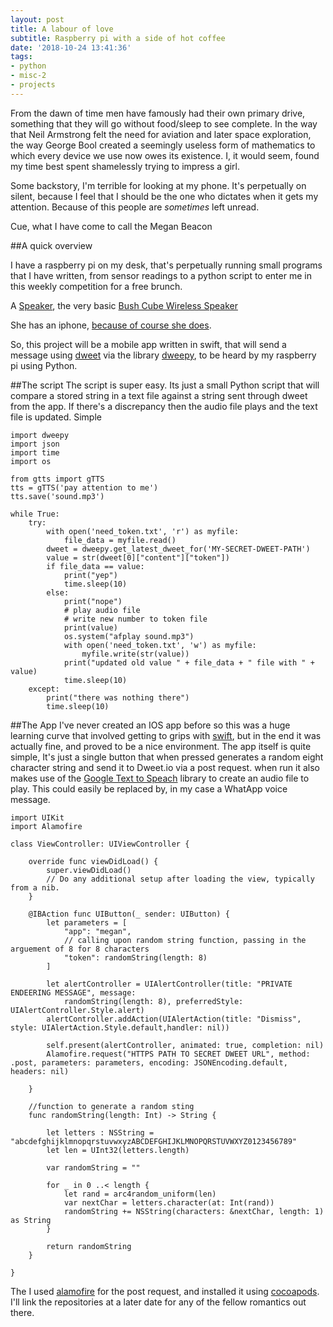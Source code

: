 ```yaml
---
layout: post
title: A labour of love
subtitle: Raspberry pi with a side of hot coffee
date: '2018-10-24 13:41:36'
tags:
- python
- misc-2
- projects
---
```


From the dawn of time men have famously had their own primary drive, something that they will go without food/sleep to see complete. In the way that Neil Armstrong felt the need for aviation and later space exploration, the way George Bool created a seemingly useless form of mathematics to which every device we use now owes its existence. I, it would seem, found my time best spent shamelessly trying to impress a girl.

Some backstory, I'm terrible for looking at my phone. It's perpetually on silent, because I feel that I should be the one who dictates when it gets my attention. Because of this people are *sometimes* left unread.

Cue, what I have come to call the Megan Beacon

##A quick overview

I have a raspberry pi on my desk, that's perpetually running small programs that I have written, from sensor readings to a python script to enter me in this weekly competition for a free brunch.

A [Speaker](https://media.4rgos.it/i/Argos/8266619_R_Z002A?$Web$&$DefaultPDP1240$), the very basic [Bush Cube Wireless Speaker](https://www.argos.co.uk/product/8266619?rec=PDP[4284183]:bottomSlider:P1:OHAT:alternative:8266619:53nlbKjTsxsfQBlMl41d)

She has an iphone, [because of course she does](https://developer.apple.com/swift/).




So, this project will be a mobile app written in swift, that will send a message using [dweet](https://dweet.io/) via the library [dweepy](https://github.com/paddycarey/dweepy), to be heard by my raspberry pi using Python.

##The script
The script is super easy. Its just a small Python script that will compare a stored string in a text file against a string sent through dweet from the app. If there's a discrepancy then the audio file plays and the text file is updated. Simple

```
import dweepy
import json
import time
import os

from gtts import gTTS
tts = gTTS('pay attention to me')
tts.save('sound.mp3')

while True:
    try:
        with open('need_token.txt', 'r') as myfile:
            file_data = myfile.read()
        dweet = dweepy.get_latest_dweet_for('MY-SECRET-DWEET-PATH')
        value = str(dweet[0]["content"]["token"])
        if file_data == value:
            print("yep")
            time.sleep(10)
        else:
            print("nope")
            # play audio file
            # write new number to token file
            print(value)
            os.system("afplay sound.mp3")
            with open('need_token.txt', 'w') as myfile:
                myfile.write(str(value))
            print("updated old value " + file_data + " file with " + value)
            time.sleep(10)
    except:
        print("there was nothing there")
        time.sleep(10)

```

##The App
I've never created an IOS app before so this was a huge learning curve that involved getting to grips with [swift](http://), but in the end it was actually fine, and proved to be a nice environment. The app itself is quite simple, It's just a single button that when pressed generates a random eight character string and send it to Dweet.io via a post request. when run it also makes use of the [Google Text to Speach](https://github.com/pndurette/gTTS) library to create an audio file to play. This could easily be replaced by, in my case a WhatApp voice message.

```
import UIKit
import Alamofire

class ViewController: UIViewController {

    override func viewDidLoad() {
        super.viewDidLoad()
        // Do any additional setup after loading the view, typically from a nib.
    }
    
    @IBAction func UIButton(_ sender: UIButton) {
        let parameters = [
            "app": "megan",
            // calling upon random string function, passing in the arguement of 8 for 8 characters
            "token": randomString(length: 8)
        ]
        
        let alertController = UIAlertController(title: "PRIVATE ENDEERING MESSAGE", message:
            randomString(length: 8), preferredStyle: UIAlertController.Style.alert)
        alertController.addAction(UIAlertAction(title: "Dismiss", style: UIAlertAction.Style.default,handler: nil))
        
        self.present(alertController, animated: true, completion: nil)
        Alamofire.request("HTTPS PATH TO SECRET DWEET URL", method: .post, parameters: parameters, encoding: JSONEncoding.default, headers: nil)

    }
    
    //function to generate a random sting
    func randomString(length: Int) -> String {
        
        let letters : NSString = "abcdefghijklmnopqrstuvwxyzABCDEFGHIJKLMNOPQRSTUVWXYZ0123456789"
        let len = UInt32(letters.length)
        
        var randomString = ""
        
        for _ in 0 ..< length {
            let rand = arc4random_uniform(len)
            var nextChar = letters.character(at: Int(rand))
            randomString += NSString(characters: &nextChar, length: 1) as String
        }
        
        return randomString
    }

}
```

The I used [alamofire](http://https://github.com/Alamofire/Alamofire) for the post request, and installed it using [cocoapods](https://cocoapods.org/). I'll link the repositories at a later date for any of the fellow romantics out there.
